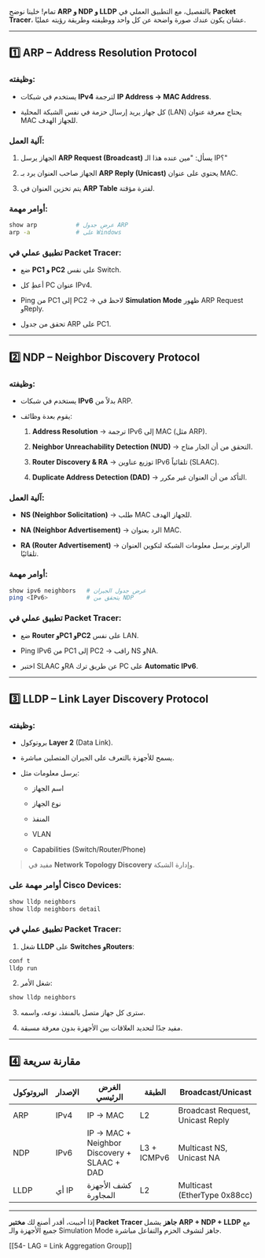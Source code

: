 تمام! خلينا نوضح **ARP و NDP و LLDP** بالتفصيل، مع التطبيق العملي في **Packet Tracer**، عشان يكون عندك صورة واضحة عن كل واحد ووظيفته وطريقة رؤيته عمليًا.

---

## **1️⃣ ARP – Address Resolution Protocol**

### **وظيفته:**

- يستخدم في شبكات **IPv4** لترجمة **IP Address → MAC Address**.
    
- كل جهاز يريد إرسال حزمة في نفس الشبكة المحلية (LAN) يحتاج معرفة عنوان MAC للجهاز الهدف.
    

### **آلية العمل:**

1. الجهاز يرسل **ARP Request (Broadcast)** يسأل: "مين عنده هذا الـ IP؟"
    
2. الجهاز صاحب العنوان يرد بـ **ARP Reply (Unicast)** يحتوي على عنوان MAC.
    
3. يتم تخزين العنوان في **ARP Table** لفترة مؤقتة.
    

### **أوامر مهمة:**

```bash
show arp           # عرض جدول ARP
arp -a             # على Windows
```

### **تطبيق عملي في Packet Tracer:**

- ضع **PC1 و PC2** على نفس Switch.
    
- أعطِ كل PC عنوان IPv4.
    
- Ping من PC1 إلى PC2 → لاحظ في **Simulation Mode** ظهور ARP Request وReply.
    
- تحقق من جدول ARP على PC1.
    

---

## **2️⃣ NDP – Neighbor Discovery Protocol**

### **وظيفته:**

- يستخدم في شبكات **IPv6** بدلاً من ARP.
    
- يقوم بعدة وظائف:
    
    1. **Address Resolution** → ترجمة IPv6 إلى MAC (مثل ARP).
        
    2. **Neighbor Unreachability Detection (NUD)** → التحقق من أن الجار متاح.
        
    3. **Router Discovery & RA** → توزيع عناوين IPv6 تلقائياً (SLAAC).
        
    4. **Duplicate Address Detection (DAD)** → التأكد من أن العنوان غير مكرر.
        

### **آلية العمل:**

- **NS (Neighbor Solicitation)** → طلب MAC للجهاز الهدف.
    
- **NA (Neighbor Advertisement)** → الرد بعنوان MAC.
    
- **RA (Router Advertisement)** → الراوتر يرسل معلومات الشبكة لتكوين العنوان تلقائيًا.
    

### **أوامر مهمة:**

```bash
show ipv6 neighbors   # عرض جدول الجيران
ping <IPv6>           # يتحقق من NDP
```

### **تطبيق عملي في Packet Tracer:**

- ضع **Router وPC1 وPC2** على نفس LAN.
    
- Ping IPv6 من PC1 إلى PC2 → راقب NS وNA.
    
- اختبر SLAAC وRA عن طريق ترك PC على **Automatic IPv6**.
    

---

## **3️⃣ LLDP – Link Layer Discovery Protocol**

### **وظيفته:**

- بروتوكول **Layer 2** (Data Link).
    
- يسمح للأجهزة بالتعرف على الجيران المتصلين مباشرة.
    
- يرسل معلومات مثل:
    
    - اسم الجهاز
        
    - نوع الجهاز
        
    - المنفذ
        
    - VLAN
        
    - Capabilities (Switch/Router/Phone)
        

> مفيد في **Network Topology Discovery** وإدارة الشبكة.

### **أوامر مهمة على Cisco Devices:**

```bash
show lldp neighbors
show lldp neighbors detail
```

### **تطبيق عملي في Packet Tracer:**

1. شغل **LLDP** على **Switches وRouters**:
    

```bash
conf t
lldp run
```

2. شغل الأمر:
    

```bash
show lldp neighbors
```

3. سترى كل جهاز متصل بالمنفذ، نوعه، واسمه.
    
4. مفيد جدًا لتحديد العلاقات بين الأجهزة بدون معرفة مسبقة.
    

---

## **4️⃣ مقارنة سريعة**

|البروتوكول|الإصدار|الغرض الرئيسي|الطبقة|Broadcast/Unicast|
|---|---|---|---|---|
|ARP|IPv4|IP → MAC|L2|Broadcast Request, Unicast Reply|
|NDP|IPv6|IP → MAC + Neighbor Discovery + SLAAC + DAD|L3 + ICMPv6|Multicast NS, Unicast NA|
|LLDP|أي IP|كشف الأجهزة المجاورة|L2|Multicast (EtherType 0x88cc)|

---

إذا أحببت، أقدر أصنع لك **مختبر Packet Tracer جاهز** يشمل **ARP + NDP + LLDP** مع جميع الأجهزة والـ Simulation Mode جاهز لتشوف الحزم والتفاعل مباشرة.

[[54- LAG = Link Aggregation Group]]